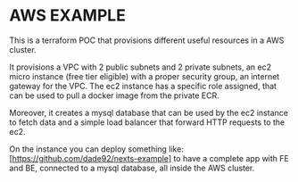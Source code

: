 # AWS EXAMPLE

This is a terraform POC that provisions different useful resources in a AWS cluster.

It provisions a VPC with 2 public subnets and 2 private subnets, an ec2 micro instance (free tier eligible)
with a proper security group, an internet gateway for the VPC. The ec2 instance has a specific role assigned,
that can be used to pull a docker image from the private ECR.

Moreover, it creates a mysql database that can be used by the ec2 instance to fetch data and a simple load balancer
that forward HTTP requests to the ec2.

On the instance you can deploy something like: [https://github.com/dade92/nexts-example] to have a complete
app with FE and BE, connected to a mysql database, all inside the AWS cluster.